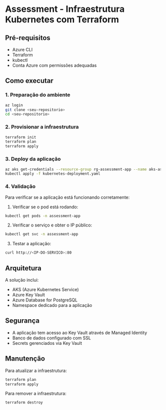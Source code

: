 # Assessment - Infraestrutura Kubernetes com Terraform

## Pré-requisitos
- Azure CLI
- Terraform
- kubectl
- Conta Azure com permissões adequadas

## Como executar

### 1. Preparação do ambiente
```bash
az login
git clone <seu-repositorio>
cd <seu-repositorio>
```

### 2. Provisionar a infraestrutura
```bash
terraform init
terraform plan
terraform apply
```

### 3. Deploy da aplicação
```bash
az aks get-credentials --resource-group rg-assessment-app --name aks-assessment
kubectl apply -f kubernetes-deployment.yaml
```

### 4. Validação
Para verificar se a aplicação está funcionando corretamente:

1. Verificar se o pod está rodando:
```bash
kubectl get pods -n assessment-app
```

2. Verificar o serviço e obter o IP público:
```bash
kubectl get svc -n assessment-app
```

3. Testar a aplicação:
```bash
curl http://<IP-DO-SERVICO>:80
```

## Arquitetura

A solução inclui:
- AKS (Azure Kubernetes Service)
- Azure Key Vault
- Azure Database for PostgreSQL
- Namespace dedicado para a aplicação

## Segurança
- A aplicação tem acesso ao Key Vault através de Managed Identity
- Banco de dados configurado com SSL
- Secrets gerenciados via Key Vault

## Manutenção
Para atualizar a infraestrutura:
```bash
terraform plan
terraform apply
```

Para remover a infraestrutura:
```bash
terraform destroy
```